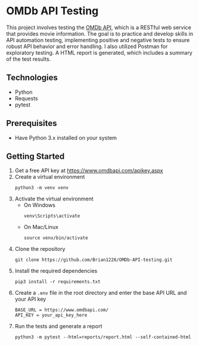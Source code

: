 # OMDb API Testing 
This project involves testing the [OMDb API](https://www.omdbapi.com/), which is a RESTful web service that provides movie information. The goal is to practice and develop skills in API automation testing, implementing positive and negative tests to ensure robust API behavior and error handling. I also utilized Postman for exploratory testing. A HTML report is generated, which includes a summary of the test results.

## Technologies
- Python
- Requests
- pytest

## Prerequisites
- Have Python 3.x installed on your system

## Getting Started
1. Get a free API key at https://www.omdbapi.com/apikey.aspx
2. Create a virtual environment
    ```
    python3 -m venv venv
    ```
3. Activate the virtual environment
    - On Windows
        ```
        venv\Scripts\activate
        ```
    - On Mac/Linux
        ```
        source venv/bin/activate
        ```
4. Clone the repository
    ```
    git clone https://github.com/Brian1226/OMDb-API-testing.git
    ```
5. Install the required dependencies
    ```
    pip3 install -r requirements.txt
    ```
6. Create a `.env` file in the root directory and enter the base API URL and your API key
    ```
    BASE_URL = https://www.omdbapi.com/
    API_KEY = your_api_key_here
    ```
7. Run the tests and generate a report
    ```
    python3 -m pytest --html=reports/report.html --self-contained-html
    ```
